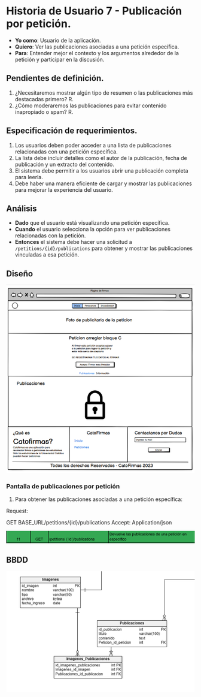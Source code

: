 # Historia de Usuario 7 - Publicación por petición.

- **Yo como**: Usuario de la aplicación.
- **Quiero**: Ver las publicaciones asociadas a una petición específica.
- **Para**: Entender mejor el contexto y los argumentos alrededor de la petición y participar en la discusión.

## Pendientes de definición.

1. ¿Necesitaremos mostrar algún tipo de resumen o las publicaciones más destacadas primero?
   R.
2. ¿Cómo moderaremos las publicaciones para evitar contenido inapropiado o spam?
   R.

## Especificación de requerimientos.

1. Los usuarios deben poder acceder a una lista de publicaciones relacionadas con una petición específica.
2. La lista debe incluir detalles como el autor de la publicación, fecha de publicación y un extracto del contenido.
3. El sistema debe permitir a los usuarios abrir una publicación completa para leerla.
4. Debe haber una manera eficiente de cargar y mostrar las publicaciones para mejorar la experiencia del usuario.

## Análisis

- **Dado** que el usuario está visualizando una petición específica.
- **Cuando** el usuario selecciona la opción para ver publicaciones relacionadas con la petición.
- **Entonces** el sistema debe hacer una solicitud a `/petitions/{id}/publications` para obtener y mostrar las publicaciones vinculadas a esa petición.

## Diseño

![Alt text](/historias/pantallas/sign_publications_page.png)

### Pantalla de publicaciones por petición

1. Para obtener las publicaciones asociadas a una petición específica:

Request:

GET BASE_URL/petitions/{id}/publications
Accept: Application/json

![Alt text](/historias/pantallas/API_11_publications_page.png)

## BBDD

![Alt text](/historias/pantallas/bbdd_publicaciones.png)

